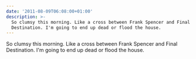 ```yaml
---
date: '2011-08-09T06:08:00+01:00'
description: >-
  So clumsy this morning. Like a cross between Frank Spencer and Final
  Destination. I'm going to end up dead or flood the house.
---
```

So clumsy this morning. Like a cross between Frank Spencer and Final Destination. I'm going to end up dead or flood the house.
